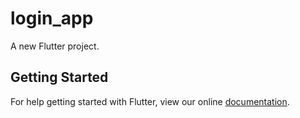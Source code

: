 # login_app

A new Flutter project.

## Getting Started

For help getting started with Flutter, view our online
[documentation](https://flutter.io/).
